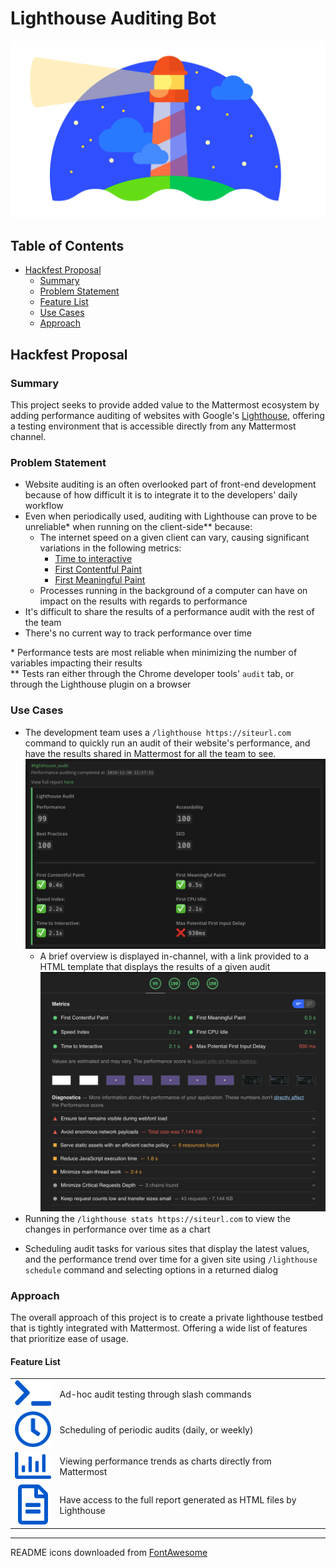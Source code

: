 # Lighthouse Auditing Bot
![](img/lighthouse-logo.png)
## Table of Contents
* [Hackfest Proposal](#hackathon-proposal)
  * [Summary](#summary)
  * [Problem Statement](#problem-statement)
  * [Feature List](#feature-list)
  * [Use Cases](#use-cases)
  * [Approach](#approach)

## Hackfest Proposal
### **Summary**
This project seeks to provide added value to the Mattermost ecosystem by adding performance auditing of websites with Google's [Lighthouse](https://developers.google.com/web/tools/lighthouse), offering a testing environment that is accessible directly from any Mattermost channel.

### **Problem Statement**
* Website auditing is an often overlooked part of front-end development because of how difficult it is to integrate it to the developers' daily workflow
* Even when periodically used, auditing with Lighthouse can prove to be unreliable* when running on the client-side** because:
  * The internet speed on a given client can vary, causing significant variations in the following metrics:
    * [Time to interactive](https://developers.google.com/web/tools/lighthouse/audits/time-to-interactive)
    * [First Contentful Paint](https://developers.google.com/web/tools/lighthouse/audits/first-contentful-paint)
    * [First Meaningful Paint](https://developers.google.com/web/tools/lighthouse/audits/first-meaningful-paint)
  * Processes running in the background of a computer can have on impact on the results with regards to performance
* It's difficult to share the results of a performance audit with the rest of the team
* There's no current way to track performance over time

\* Performance tests are most reliable when minimizing the number of variables impacting their results  
\*\* Tests ran either through the Chrome developer tools' `audit` tab, or through the Lighthouse plugin on a browser

### **Use Cases**
* The development team uses a `/lighthouse https://siteurl.com` command to quickly run an audit of their website's performance, and have the results shared in Mattermost for all the team to see.  
![](img/audit_report_channel.png)
  * A brief overview is displayed in-channel, with a link provided to a HTML template that displays the results of a given audit
![](img/audit_report_html.png)
* Running the `/lighthouse stats https://siteurl.com` to view the changes in performance over time as a chart
<!-- TODO show image of performance score in chart, from a Mattermost channel -->
* Scheduling audit tasks for various sites that display the latest values, and the performance trend over time for a given site using `/lighthouse schedule` command and selecting options in a returned dialog

### **Approach**
The overall approach of this project is to create a private lighthouse testbed that is tightly integrated with Mattermost.
Offering a wide list of features that prioritize ease of usage.

#### **Feature List**
|      |     |
| :--: | :-- |
| ![](img/terminal-solid.png) | Ad-hoc audit testing through slash commands |
| ![](img/clock-regular.png) | Scheduling of periodic audits (daily, or weekly) | 
| ![](img/chart-bar-regular.png) | Viewing performance trends as charts directly from Mattermost | 
| ![](img/file-alt-regular.png) | Have access to the full report generated as HTML files by Lighthouse |

---

README icons downloaded from <a href="https://fontawesome.com/license">FontAwesome</a>